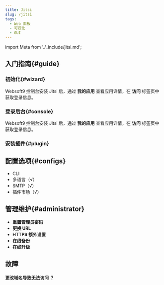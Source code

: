 ```yaml
---
title: Jitsi
slug: /jitsi
tags:
  - Web 面板
  - 可视化
  - GUI
---
```


import Meta from './_include/jitsi.md';

<Meta name="meta" />

## 入门指南{#guide}

### 初始化{#wizard}

Websoft9 控制台安装 Jitsi 后，通过 **我的应用** 查看应用详情，在 **访问** 标签页中获取登录信息。  

### 登录后台{#console}

Websoft9 控制台安装 Jitsi 后，通过 **我的应用** 查看应用详情，在 **访问** 标签页中获取登录信息。  

### 安装插件{#plugin}

## 配置选项{#configs}

- CLI
- 多语言（√）
- SMTP（√）
- 插件市场（√）

## 管理维护{#administrator}

- **重置管理员密码**
- **更换 URL**
- **HTTPS 额外设置**
- **在线备份**
- **在线升级**

## 故障

#### 更改域名导致无法访问 ？